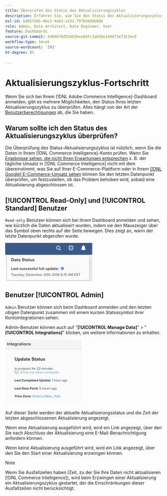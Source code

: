 ```yaml
---
title: Überprüfen des Status des Aktualisierungszyklus
description: Erfahren Sie, wie Sie den Status des Aktualisierungszyklus überprüfen.
exl-id: bd65f2bb-86c1-4e83-a132-797694ddb086
role: Admin, Data Architect, Data Engineer, User
feature: Dashboards
source-git-commit: 4d04b79d55d02bee6dfc3a810e144073e7353ec0
workflow-type: tm+mt
source-wordcount: '293'
ht-degree: 0%

---
```


# Aktualisierungszyklus-Fortschritt

Wenn Sie sich bei Ihrem [!DNL Adobe Commerce Intelligence]-Dashboard anmelden, gibt es mehrere Möglichkeiten, den Status Ihres letzten Aktualisierungszyklus zu überprüfen. Alles hängt von der Art der [Benutzerberechtigungen](../administrator/user-management/user-management.md) ab, die Sie haben.

## Warum sollte ich den Status des Aktualisierungszyklus überprüfen?

Die Überprüfung des Status-Aktualisierungszyklus ist nützlich, wenn Sie die Daten in Ihrem [!DNL Commerce Intelligence]-Konto prüfen. Wenn Sie [Ergebnisse sehen, die nicht Ihren Erwartungen entsprechen](../data-analyst/data-warehouse-mgr/data-and-updates-faq.md) z. B. der tägliche Umsatz in [!DNL Commerce Intelligence] nicht mit dem übereinstimmt, was Sie auf Ihrer E-Commerce-Plattform oder in Ihrem [[!DNL Google] E-Commerce-Umsatz sehen](https://experienceleague.adobe.com/docs/commerce-knowledge-base/kb/troubleshooting/miscellaneous/diagnosing-google-ecommerce-revenue-discrepancies.html) können Sie den letzten Datenpunkt überprüfen, um festzustellen, ob das Problem behoben wird, sobald eine Aktualisierung abgeschlossen ist.

## [!UICONTROL Read-Only] und [!UICONTROL Standard] Benutzer

`Read-only` Benutzer können sich bei ihrem Dashboard anmelden und sehen, wie kürzlich die Daten aktualisiert wurden, indem sie den Mauszeiger über das Symbol oben rechts auf der Seite bewegen. Dies zeigt an, wann der letzte Datenpunkt abgerufen wurde.

![Zeitstempel der letzten erfolgreichen Datenaktualisierung in der -Benutzeroberfläche](../../mbi/assets/last-success-data.png)

## Benutzer [!UICONTROL Admin]

`Admin` Benutzer können sich beim Dashboard anmelden und den letzten obigen Datenpunkt zusammen mit einem kurzen Statussymbol ihrer Kontointegrationen sehen.

Admin-Benutzer können auch auf &quot;**[!UICONTROL Manage Data]**&quot; > &quot;**[!UICONTROL Integrations]**&quot; klicken, um weitere Informationen zu erhalten.

![Seite Datenintegrationen verwalten mit Verbindungsdetails und Aktualisierungsstatus](../../mbi/assets/detail-manage-data-integrations.png)

Auf dieser Seite werden der aktuelle Aktualisierungsstatus und die Zeit der letzten abgeschlossenen Aktualisierung angezeigt.

Wenn eine Aktualisierung ausgeführt wird, wird ein Link angezeigt, über den Sie nach Abschluss der Aktualisierung eine E-Mail-Benachrichtigung anfordern können.

Wenn keine Aktualisierung ausgeführt wird, wird ein Link angezeigt, über den Sie den Start einer Aktualisierung erzwingen können.

>[!NOTE]
>
>Wenn Sie Ausfallzeiten haben (Zeit, zu der Sie Ihre Daten nicht aktualisieren [!DNL Commerce Intelligence]), wird beim Erzwingen einer Aktualisierung ein Aktualisierungszyklus gestartet, der die Einschränkungen dieser Ausfallzeiten nicht berücksichtigt.
